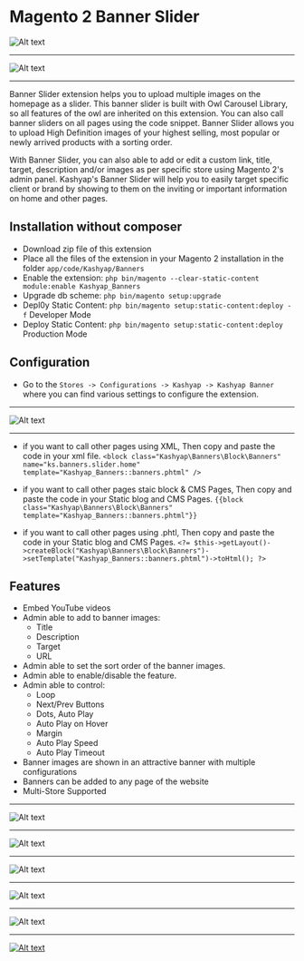 # Magento 2 Banner Slider
![Alt text](header.png?raw=true "Magento2 Banner Slider")

---

![Alt text](Banner4.png?raw=true "Magento2 Banner Slider")


---

Banner Slider extension helps you to upload multiple images on the homepage as a slider. This banner slider is built with Owl Carousel Library, so all features of the owl are inherited on this extension. You can also call banner sliders on all pages using the code snippet. Banner Slider allows you to upload High Definition images of your highest selling, most popular or newly arrived products with a sorting order. 

With Banner Slider, you can also able to add or edit a custom link, title, target, description and/or images as per specific store using Magento 2's admin panel. Kashyap's Banner Slider will help you to easily target specific client or brand by showing to them on the inviting or important information on home and other pages.

## Installation without composer
* Download zip file of this extension
* Place all the files of the extension in your Magento 2 installation in the folder `app/code/Kashyap/Banners`
* Enable the extension: `php bin/magento --clear-static-content module:enable Kashyap_Banners`
* Upgrade db scheme: `php bin/magento setup:upgrade`
* Depl0y Static Content: `php bin/magento setup:static-content:deploy -f` Developer Mode
* Deploy Static Content: `php bin/magento setup:static-content:deploy` Production Mode

## Configuration
- Go to the `Stores -> Configurations -> Kashyap -> Kashyap Banner` where you can find various settings to configure the extension.

---

![Alt text](configuration.png?raw=true "Magento2 Banner Slider")

---

- if you want to call other pages using XML, Then copy and paste the code in your xml file.
`<block class="Kashyap\Banners\Block\Banners" name="ks.banners.slider.home" template="Kashyap_Banners::banners.phtml" />`

- if you want to call other pages staic block & CMS Pages, Then copy and paste the code in your Static blog and CMS Pages.
`{{block class="Kashyap\Banners\Block\Banners" template="Kashyap_Banners::banners.phtml"}}`

- if you want to call other pages using .phtl, Then copy and paste the code in your Static blog and CMS Pages.
`<?= $this->getLayout()->createBlock("Kashyap\Banners\Block\Banners")->setTemplate("Kashyap_Banners::banners.phtml")->toHtml(); ?>`

## Features
- Embed YouTube videos
- Admin able to add to banner images:
	- Title
	- Description
	- Target
	- URL
- Admin able to set the sort order of the banner images.
- Admin able to enable/disable the feature.
- Admin able to control:
	- Loop
	- Next/Prev Buttons
	- Dots, Auto Play
	- Auto Play on Hover
	- Margin
	- Auto Play Speed
	- Auto Play Timeout
- Banner images are shown in an attractive banner with multiple configurations
- Banners can be added to any page of the website
- Multi-Store Supported

---

![Alt text](ManageBanners.png?raw=true "Magento2 Banner Slider")

---

![Alt text](YouTubeNewBanners.png?raw=true "Magento2 Banner Slider")

---

![Alt text](ImageNewBanners.png?raw=true "Magento2 Banner Slider")

---

![Alt text](EditYouTubeBanners.png?raw=true "Magento2 Banner Slider")

---

![Alt text](EditBanners.png?raw=true "Magento2 Banner Slider")

---

[![Alt text](https://www.kashyapsoftware.com/pub/media/logo/stores/1/ks_logo.png "kashyapsoftware.com")](https://www.kashyapsoftware.com/)
